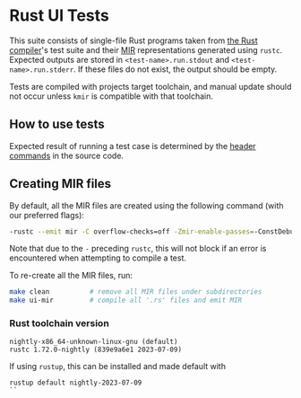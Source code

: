 # Rust UI Tests

This suite consists of single-file Rust programs taken from [the Rust compiler](https://github.com/rust-lang/rust/tree/master/tests/ui)'s test suite and their [MIR](https://github.com/rust-lang/rfcs/blob/master/text/1211-mir.md) representations generated using `rustc`. Expected outputs are stored in `<test-name>.run.stdout` and `<test-name>.run.stderr`. If these files do not exist, the output should be empty.

Tests are compiled with projects target toolchain, and manual update should not occur unless `kmir` is compatible with that toolchain.

## How to use tests

Expected result of running a test case is determined by the [header commands](https://rustc-dev-guide.rust-lang.org/tests/ui.html#controlling-passfail-expectations) in the source code.

## Creating MIR files

By default, all the MIR files are created using the following command (with our preferred flags):

```sh
-rustc --emit mir -C overflow-checks=off -Zmir-enable-passes=-ConstDebugInfo,-PromoteTemps -o <output_file.mir> <input_file.rs>
```

Note that due to the `-` preceding `rustc`, this will not block if an error is encountered when attempting to compile a test.

To re-create all the MIR files, run:

```sh
make clean          # remove all MIR files under subdirectories
make ui-mir         # compile all '.rs' files and emit MIR
```

### Rust toolchain version

```
nightly-x86_64-unknown-linux-gnu (default)
rustc 1.72.0-nightly (839e9a6e1 2023-07-09)
```

If using `rustup`, this can be installed and made default with
```
rustup default nightly-2023-07-09
``